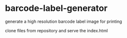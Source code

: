 # barcode-label-generator

generate a high resolution barcode label image for printing

clone files from repository and serve the index.html
